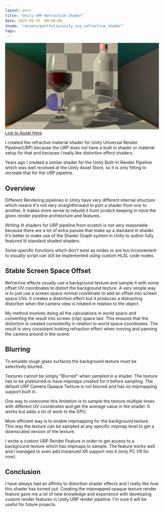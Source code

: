 ```yaml
---
layout: post
title: "Unity URP Refractive Shader"
date: 2025-04-25  09:00:00
thumb: "/assets/portfolio/unity_urp_refractive_shader"
tags:
---
```


![Hero Image](/assets/portfolio/unity_urp_refractive_shader/screen_0.png)
[Link to Asset Here]()

I created the refractive material shader for Unity Universal Render Pipeline(URP) because the URP does not have a built in shader or material setup for that and because I really like distortion effect shaders.

Years ago I created a similar shader for the Unity Built-In Render Pipeline which was well received at the Unity Asset Store, so it is only fitting to recreate that for the URP pipeline.

## Overview

Different Rendering pipelines in Unity have very different internal structure which means it's not very straightforward to port a shader from one to another. It makes more sense to rebuild it from scratch keeping in mind the given render pipeline architecture and features.

Writing lit shaders for URP pipeline from scratch is not very reasonable because there are a lot of extra passes that make up a standard lit shader. It's better to make use of the Shader Graph system in Unity to author fully featured lit standard shaded shaders.

Some specific functions which don't exist as nodes or are too inconvenient to visually script can still be implemented using custom HLSL code nodes.

## Stable Screen Space Offset

Refractive effects usually use a background texture and sample it with some offset UV coordinates to distort the background texture. A very simple way is to just use a screen space normal coordinate to add an offset into screen space UVs. It creates a distortion effect but it produces a distracting distortion when the camera view is rotated in relation to the object.

My method involves doing all the calculations in world space and converting the result into screen (clip) space last. This ensures that the distortion is created consistently in relation to world space coordinates. The result is very consistent looking refraction effect when moving and panning the camera around in the scene.

## Blurring

To emulate rough glass surfaces the background texture must be selectively blurred.

Textures cannot be simply "Blurred" when sampled in a shader. The texture has to be preblurred or have mipmaps created for it before sampling. The default URP Camera Opaque Texture is not blurred and has no mipmapping support built in.

One way to overcome this limitation is to sample the texture multiple times with different UV coordinates and get the average value in the shader. It works but adds a lot of work to the GPU.

More efficient way is to enable mipmapping for the background texture. This way the texture can be sampled at any specific mipmap level to get a downscaled version of the texture.

I wrote a custom URP Render Feature in order to get access to a background texture which has mipmaps to sample. The feature works well and I managed to even add Instanced XR support into it (only PC VR for now).

## Conclusion

I have always had an affinity to distortion shader effects and I really like how this shader has turned out. Creating the mipmapped opaque texture render feature gave me a lot of new knowledge and experience with developing custom render features in Unity URP render pipeline. I'm sure it will be useful for future projects.